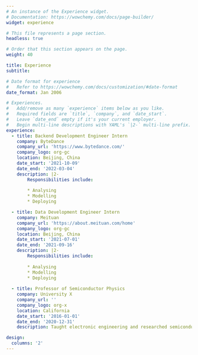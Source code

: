 ```yaml
---
# An instance of the Experience widget.
# Documentation: https://wowchemy.com/docs/page-builder/
widget: experience

# This file represents a page section.
headless: true

# Order that this section appears on the page.
weight: 40

title: Experience
subtitle:

# Date format for experience
#   Refer to https://wowchemy.com/docs/customization/#date-format
date_format: Jan 2006

# Experiences.
#   Add/remove as many `experience` items below as you like.
#   Required fields are `title`, `company`, and `date_start`.
#   Leave `date_end` empty if it's your current employer.
#   Begin multi-line descriptions with YAML's `|2-` multi-line prefix.
experience:
  - title: Backend Development Engineer Intern
    company: ByteDance
    company_url: 'https://www.bytedance.com/'
    company_logo: org-gc
    location: Beijing, China
    date_start: '2021-10-09'
    date_end: '2022-03-04'
    description: |2-
        Responsibilities include:
        
        * Analysing
        * Modelling
        * Deploying

  - title: Data Development Engineer Intern
    company: Meituan
    company_url: 'https://about.meituan.com/home'
    company_logo: org-gc
    location: Beijing, China
    date_start: '2021-07-01'
    date_end: '2021-09-16'
    description: |2-
        Responsibilities include:
        
        * Analysing
        * Modelling
        * Deploying
        
  - title: Professor of Semiconductor Physics
    company: University X
    company_url: ''
    company_logo: org-x
    location: California
    date_start: '2016-01-01'
    date_end: '2020-12-31'
    description: Taught electronic engineering and researched semiconductor physics.

design:
  columns: '2'
---
```

